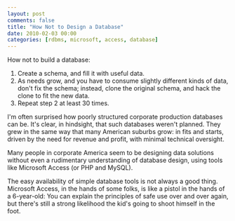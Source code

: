 ```yaml
---
layout: post
comments: false
title: "How Not to Design a Database"
date: 2010-02-03 00:00
categories: [rdbms, microsoft, access, database]
---
```


How not to build a database:

1. Create a schema, and fill it with useful data.
2. As needs grow, and you have to consume slightly different kinds
   of data, don't fix the schema; instead, clone the original schema,
   and hack the clone to fit the new data.
3. Repeat step 2 at least 30 times.

I'm often surprised how poorly structured corporate production
databases can be. It's clear, in hindsight, that such databases
weren't planned. They grew in the same way that many American
suburbs grow: in fits and starts, driven by the need for revenue
and profit, with minimal technical oversight.

Many people in corporate America seem to be designing data
solutions without even a rudimentary understanding of database
design, using tools like Microsoft Access (or PHP and MySQL).

The easy availability of simple database tools is not always a good
thing. Microsoft Access, in the hands of some folks, is like a
pistol in the hands of a 6-year-old: You can explain the principles
of safe use over and over again, but there's still a strong
likelihood the kid's going to shoot himself in the foot.

